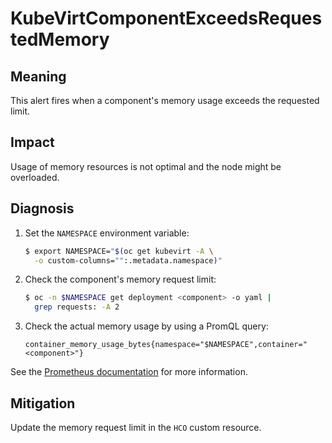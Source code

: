 # KubeVirtComponentExceedsRequestedMemory
<!-- Edited by apinnick, Nov 2022-->

## Meaning

This alert fires when a component's memory usage exceeds the requested limit.

## Impact

Usage of memory resources is not optimal and the node might be overloaded.

## Diagnosis

1. Set the `NAMESPACE` environment variable:

   ```bash
   $ export NAMESPACE="$(oc get kubevirt -A \
     -o custom-columns="":.metadata.namespace)"
   ```

2. Check the component's memory request limit:

   ```bash
   $ oc -n $NAMESPACE get deployment <component> -o yaml |
     grep requests: -A 2
   ```

3. Check the actual memory usage by using a PromQL query:

   ```text
   container_memory_usage_bytes{namespace="$NAMESPACE",container="<component>"}
   ```

See the
[Prometheus documentation](https://prometheus.io/docs/prometheus/latest/querying/basics/)
for more information.

## Mitigation

Update the memory request limit in the `HCO` custom resource.